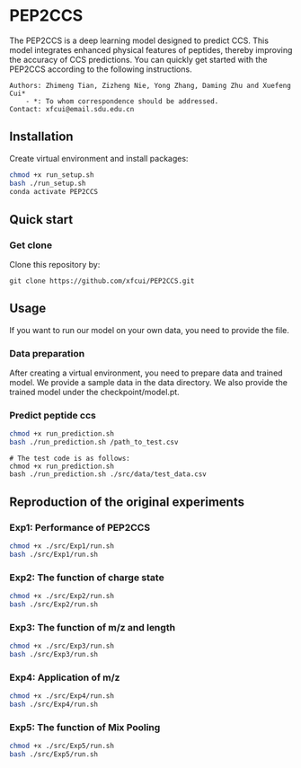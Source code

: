 # PEP2CCS
The PEP2CCS is a deep learning model designed to predict CCS. This model integrates enhanced physical features of peptides, thereby improving the accuracy of CCS predictions. You can quickly get started with the PEP2CCS according to the following instructions.

```
Authors: Zhimeng Tian, Zizheng Nie, Yong Zhang, Daming Zhu and Xuefeng Cui*
    - *: To whom correspondence should be addressed.
Contact: xfcui@email.sdu.edu.cn
```

## Installation
Create virtual environment and install packages:
```bash
chmod +x run_setup.sh
bash ./run_setup.sh
conda activate PEP2CCS
```

## Quick start
### Get clone
Clone this repository by:
```
git clone https://github.com/xfcui/PEP2CCS.git
```

## Usage
If you want to run our model on your own data, you need to provide the file.

### Data preparation
After creating a virtual environment, you need to prepare data and trained model. We provide a sample data in the data directory. We also provide the trained model under the checkpoint/model.pt.

### Predict peptide ccs
```bash
chmod +x run_prediction.sh
bash ./run_prediction.sh /path_to_test.csv
```
```
# The test code is as follows:
chmod +x run_prediction.sh
bash ./run_prediction.sh ./src/data/test_data.csv
```

## Reproduction of the original experiments
### Exp1: Performance of PEP2CCS
```bash
chmod +x ./src/Exp1/run.sh
bash ./src/Exp1/run.sh
```

### Exp2: The function of charge state
```bash
chmod +x ./src/Exp2/run.sh
bash ./src/Exp2/run.sh
```

### Exp3: The function of m/z and length
```bash
chmod +x ./src/Exp3/run.sh
bash ./src/Exp3/run.sh
```

### Exp4: Application of m/z
```bash
chmod +x ./src/Exp4/run.sh
bash ./src/Exp4/run.sh
```

### Exp5: The function of Mix Pooling
```bash
chmod +x ./src/Exp5/run.sh
bash ./src/Exp5/run.sh
```

